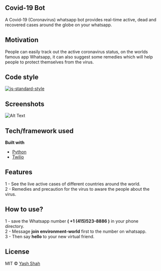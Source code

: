 ## Covid-19 Bot
A Covid-19 (Coronavirus) whatsapp bot provides real-time active, dead and recovered cases around the globe on your whatsapp.

## Motivation
People can easily track out the active coronavirus status, on the worlds famous app Whatsapp, it can also suggest some remedies which will help people to protect themselves from the virus. 

## Code style
[![js-standard-style](https://img.shields.io/badge/code%20style-standard-brightgreen.svg?style=flat)](https://github.com/feross/standard)
 
## Screenshots
![Alt Text](https://github.com/itsyashshah/corona-bot/blob/master/how-it-works.gif)

## Tech/framework used
<b>Built with</b>
- [Python](https://www.python.org/)
- [Twilio](https://www.twilio.com/)

## Features
1 - See the live active cases of different countries around the world.<br />
2 - Remedies and precaution for the virus to aware the people about the virus.


## How to use?
1 - save the Whatsapp number **( +1 (415)523-8886 )** in your phone directory. <br />
2 - Message **join environment-world** first to the number on whatsapp. <br />
3 - Then say **hello** to your new virtual friend. 

## License
MIT © [Yash Shah]()
